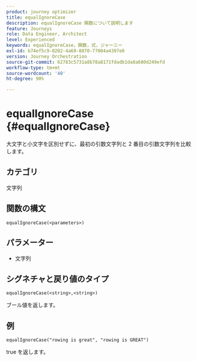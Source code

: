```yaml
---
product: journey optimizer
title: equalIgnoreCase
description: equalIgnoreCase 関数について説明します
feature: Journeys
role: Data Engineer, Architect
level: Experienced
keywords: equalIgnoreCase，関数，式，ジャーニー
exl-id: b74ef5c9-0202-4a69-8870-77004a4397e0
version: Journey Orchestration
source-git-commit: 62783c5731a8b78a8171fdadb1da8a680d249efd
workflow-type: tm+mt
source-wordcount: '40'
ht-degree: 90%

---
```


# equalIgnoreCase {#equalIgnoreCase}

大文字と小文字を区別せずに、最初の引数文字列と 2 番目の引数文字列を比較します。

## カテゴリ

文字列

## 関数の構文

`equalIgnoreCase(<parameters>)`

## パラメーター

* 文字列

## シグネチャと戻り値のタイプ

`equalIgnoreCase(<string>,<string>)`

ブール値を返します。

## 例

`equalIgnoreCase("rowing is great", "rowing is GREAT")`

true を返します。
